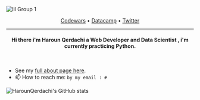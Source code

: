 <!-- ![pic4](https://user-images.githubusercontent.com/77006967/151188897-15a81ee8-1de5-4cf1-9d83-1398a5157a6f.png) -->
<!-- ![pic5](https://user-images.githubusercontent.com/77006967/151196590-c8edf6f6-9018-4a0f-9830-2e710d070899.png)
 -->
<!--  ![Group 1](https://user-images.githubusercontent.com/77006967/151197233-f1732b86-ce88-4cef-9419-616149dc4fc6.png) -->
![lil Group 1](https://user-images.githubusercontent.com/77006967/151198935-a2c6cea6-1201-4165-b23a-a800cf6b4afe.png)

<p align="center">
  <a href="https://www.codewars.com/users/HarounQerdachi">Codewars</a> •
<!--   <a href="https://www.hackerrank.com/haroun_qerdachi1">HackerRank</a> •
  <a href="https://www.freecodecamp.org/HarounQer">FreeCodeCamp</a> • -->
  <a href="https://app.datacamp.com/profile/harounqer">Datacamp</a> •
  <a href="https://twitter.com/HarounQer">Twitter</a> 
 
  
</p>

---
<h4 align="center" >
Hi there i'm Haroun Qerdachi a Web Developer and Data Scientist , i'm currently practicing Python.
</h4>

<br>

- See my [full about page here](http://walo.cf/).
- 📫 How to reach me: `by my email : #`
<!-- - <img align="left" alt="HarounQerdachi's GitHub Stats" src="https://github-readme-stats.vercel.app/api?username=HarounQerdachi&show_icons=true&hide_border=false&title_color=ff652f&icon_color=FFE400&bg_color=09131B&text_color=ffffff&border_color=0c1a25" /> -->
![HarounQerdachi's GitHub stats](https://github-readme-stats.vercel.app/api?username=HarounQerdachi&show_icons=true)
